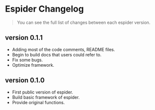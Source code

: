# Espider Changelog

>You can see the full list of changes between each espider version.

## version 0.1.1

- Adding most of the code comments, README files.
- Begin to build docs that users could refer to.
- Fix some bugs.
- Optimize framework.

## version 0.1.0  

- First public version of espider.
- Build basic framework of espider.  
- Provide original functions.